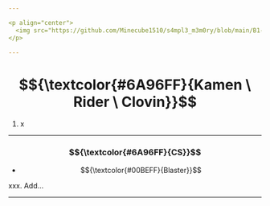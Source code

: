 ```yaml
---

<p align="center">
  <img src="https://github.com/Minecube1510/s4mpl3_m3m0ry/blob/main/B1-Main_Images_Storage/B1.001-BTC_Symbols/ff06_CloTriEld.png", width="100">
</p>

---
```


# $${\textcolor{#6A96FF}{Kamen \ Rider \ Clovin}}$$

1. x

---

### $${\textcolor{#6A96FF}{CS}}$$

- $${\textcolor{#00BEFF}{Blaster}}$$

xxx. Add...

---
